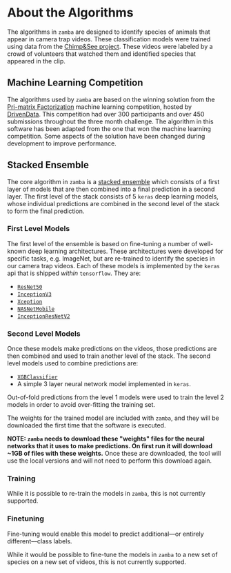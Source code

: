 # About the Algorithms

The algorithms in `zamba` are designed to identify species of animals that appear in camera trap videos. These classification models were trained using data from the [Chimp&See project](https://www.chimpandsee.org/#/). These videos were labeled by a crowd of volunteers that watched them and identified species that appeared in the clip.

## Machine Learning Competition

The algorithms used by `zamba` are based on the winning solution from the
[Pri-matrix Factorization](https://www.drivendata.org/competitions/49/deep-learning-camera-trap-animals/) machine learning
competition, hosted by [DrivenData](https://www.drivendata.org/). This competition had over 300 participants and over 450 submissions throughout the three month challenge. The algorithm in this software has been adapted from the one that won the machine learning competition. Some aspects
of the solution have been changed during development to improve performance.

## Stacked Ensemble

The core algorithm in `zamba` is a [stacked ensemble](https://en.wikipedia.org/wiki/Ensemble_learning#Stacking) which consists of a first layer of models that are then combined into a final prediction in a second layer. The first level of the stack consists of 5 `keras` deep
learning models, whose individual predictions are combined in the second level
of the stack to form the final prediction.

### First Level Models

The first level of the ensemble is based on fine-tuning a number of well-known deep learning architectures. These architectures were developed for specific tasks, e.g. ImageNet, but are re-trained to identify the species in our camera trap videos. Each of these models is implemented by the `keras` api that is
 shipped _within_ `tensorflow`. They are:

* [`ResNet50`](https://www.tensorflow.org/api_docs/python/tf/keras/applications/ResNet50)
* [`InceptionV3`](https://www.tensorflow.org/api_docs/python/tf/keras/applications/InceptionV3)
* [`Xception`](https://www.tensorflow.org/api_docs/python/tf/keras/applications/Xception)
* [`NASNetMobile`](https://www.tensorflow.org/api_docs/python/tf/keras/applications/NASNetMobile)
* [`InceptionResNetV2`](https://www.tensorflow.org/api_docs/python/tf/keras/applications/InceptionResNetV2)

### Second Level Models

Once these models make predictions on the videos, those predictions are then combined and used to train another level of the stack. The second level models used to combine predictions are:
* [`XGBClassifier`](http://xgboost.readthedocs.io/en/latest/python/python_api.html)
* A simple 3 layer neural network model implemented in `keras`.

Out-of-fold predictions from the level 1 models were used to train the level 2
models in order to avoid over-fitting the training set.

The weights for the trained model are included with `zamba`, and they will be downloaded the first time that the software is executed.

**NOTE: `zamba` needs to download these "weights" files for the neural networks
that it uses to make predictions. On first run it will download ~1GB of files
with these weights.** Once these are downloaded, the tool will use the local
versions and will not need to perform this download again.


### Training

While it is possible to re-train the models in `zamba`, this is not currently supported.

### Finetuning

Fine-tuning would enable this model to
predict additional––or entirely different––class labels.

While it would be possible to fine-tune the models in `zamba` to a new set of species on a new set of videos, this is not currently supported.



